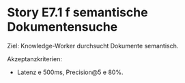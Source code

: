 # Story E7.1  f semantische Dokumentensuche

Ziel: Knowledge-Worker durchsucht Dokumente semantisch.

Akzeptanzkriterien:
- Latenz  e 500ms, Precision@5  e 80%.
